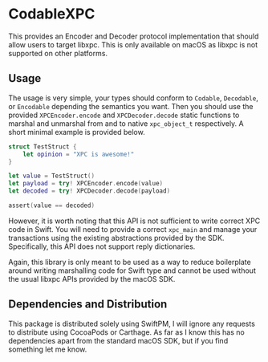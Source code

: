 # CodableXPC

This provides an Encoder and Decoder protocol implementation that should allow
users to target libxpc. This is only available on macOS as libxpc is not
supported on other platforms.

## Usage

The usage is very simple, your types should conform to `Codable`, `Decodable`,
or `Encodable` depending the semantics you want. Then you should use the
provided `XPCEncoder.encode` and `XPCDecoder.decode` static functions to
marshal and unmarshal from and to native `xpc_object_t` respectively. A short
minimal example is provided below.

```swift
struct TestStruct {
    let opinion = "XPC is awesome!"
}

let value = TestStruct()
let payload = try! XPCEncoder.encode(value)
let decoded = try! XPCDecoder.decode(payload)

assert(value == decoded)
```

However, it is worth noting that this API is not sufficient to write correct XPC
code in Swift. You will need to provide a correct `xpc_main` and manage your
transactions using the existing abstractions provided by the SDK. Specifically,
this API does not support reply dictionaries.

Again, this library is only meant to be used as a way to reduce boilerplate
around writing marshalling code for Swift type and cannot be used without the
usual libxpc APIs provided by the macOS SDK.

## Dependencies and Distribution

This package is distributed solely using SwiftPM, I will ignore any requests to
distribute using CocoaPods or Carthage. As far as I know this has no
dependencies apart from the standard macOS SDK, but if you find something let me
know.
